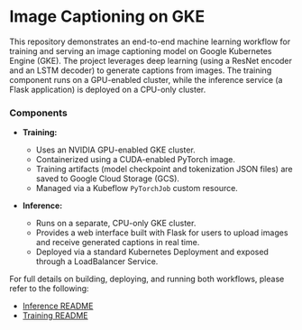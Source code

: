 # Image Captioning on GKE

This repository demonstrates an end-to-end machine learning workflow for training and serving an image captioning model on Google Kubernetes Engine (GKE). The project leverages deep learning (using a ResNet encoder and an LSTM decoder) to generate captions from images. The training component runs on a GPU-enabled cluster, while the inference service (a Flask application) is deployed on a CPU-only cluster.

### Components

-   **Training:**

    -   Uses an NVIDIA GPU-enabled GKE cluster.
    -   Containerized using a CUDA-enabled PyTorch image.
    -   Training artifacts (model checkpoint and tokenization JSON files) are saved to Google Cloud Storage (GCS).
    -   Managed via a Kubeflow `PyTorchJob` custom resource.

-   **Inference:**
    -   Runs on a separate, CPU-only GKE cluster.
    -   Provides a web interface built with Flask for users to upload images and receive generated captions in real time.
    -   Deployed via a standard Kubernetes Deployment and exposed through a LoadBalancer Service.

For full details on building, deploying, and running both workflows, please refer to the following:

-   [Inference README](./inference/README.md)
-   [Training README](./training/README.md)

